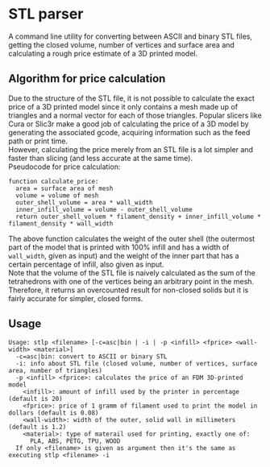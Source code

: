 # STL parser
A command line utility for converting between ASCII and binary STL files, getting the closed
volume, number of vertices and surface area and calculating a rough price estimate of a 3D
printed model.

## Algorithm for price calculation
Due to the structure of the STL file, it is not possible to calculate the exact price of a 3D
printed model since it only contains a mesh made up of triangles and a normal vector for each
of those triangles. Popular slicers like Cura or Slic3r make a good job of calculating the price of a 3D
model by generating the associated gcode, acquiring information such as the feed path or print
time.<br>
However, calculating the price merely from an STL file is a lot simpler and faster than slicing
(and less accurate at the same time).<br>
Pseudocode for price calculation:
```
function calculate_price:
  area = surface area of mesh
  volume = volume of mesh
  outer_shell_volume = area * wall_width 
  inner_infill_volume = volume - outer_shell_volume
  return outer_shell_voluem * filament_density + inner_infill_volume * filament_density * wall_width
```
The above function calculates the weight of the outer shell (the outermost part of the model
that is printed with 100% infill and has a width of `wall_width`, given as input) and the
weight of the inner part that has a certain percentage of infill, also given as input.<br>
Note that the volume of the STL file is naively calculated as the sum of the tetrahedrons with
one of the vertices being an arbitrary point in the mesh. Therefore, it returns an overcounted
result for non-closed solids but it is fairly accurate for simpler, closed forms.

## Usage
```
Usage: stlp <filename> [-c=asc|bin | -i | -p <infill> <fprice> <wall-width> <material>]
  -c=asc|bin: convert to ASCII or binary STL
  -i: info about STL file (closed volume, number of vertices, surface area, number of triangles)
  -p <infill> <fprice>: calculates the price of an FDM 3D-printed model
    <infill>: amount of infill used by the printer in percentage (default is 20)
    <fprice>: price of 1 gramm of filament used to print the model in dollars (default is 0.08)
    <wall-width>: width of the outer, solid wall in millimeters (default is 1.2)
    <material>: type of materail used for printing, exactly one of:
      PLA, ABS, PETG, TPU, WOOD
  If only <filename> is given as argument then it's the same as executing stlp <filename> -i
```
